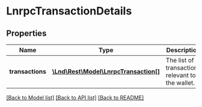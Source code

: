 # LnrpcTransactionDetails

## Properties
Name | Type | Description | Notes
------------ | ------------- | ------------- | -------------
**transactions** | [**\Lnd\Rest\Model\LnrpcTransaction[]**](LnrpcTransaction.md) | The list of transactions relevant to the wallet. | [optional] 

[[Back to Model list]](../README.md#documentation-for-models) [[Back to API list]](../README.md#documentation-for-api-endpoints) [[Back to README]](../README.md)


